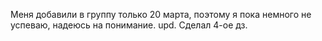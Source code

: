 Меня добавили в группу только 20 марта, поэтому я пока немного не успеваю, надеюсь на понимание.
upd. Сделал 4-ое дз.